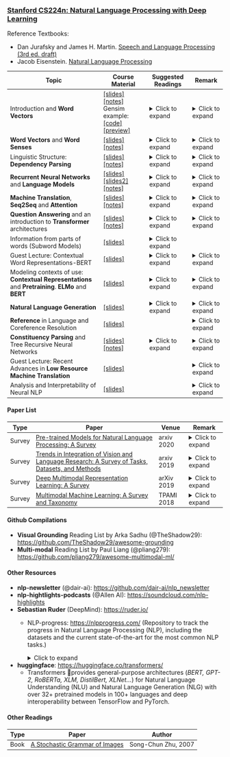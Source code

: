 ### [Stanford CS224n: Natural Language Processing with Deep Learning](http://web.stanford.edu/class/cs224n/) 
Reference Textbooks:
* Dan Jurafsky and James H. Martin. [Speech and Language Processing (3rd ed. draft)](https://web.stanford.edu/~jurafsky/slp3/)
* Jacob Eisenstein. [Natural Language Processing](https://github.com/jacobeisenstein/gt-nlp-class/blob/master/notes/eisenstein-nlp-notes.pdf)

| Topic | Course Material| Suggested Readings| Remark|
| ---------------- | ---- | ------------ | ---- |
| Introduction and **Word Vectors** | [[slides]](http://web.stanford.edu/class/cs224n/slides/cs224n-2020-lecture01-wordvecs1.pdf) [[notes]](http://web.stanford.edu/class/cs224n/readings/cs224n-2019-notes01-wordvecs1.pdf) <br> Gensim example: [[code]](http://web.stanford.edu/class/cs224n/materials/Gensim.zip) [[preview]](http://web.stanford.edu/class/cs224n/materials/Gensim%20word%20vector%20visualization.html) | <details><summary>Click to expand</summary>1. [Word2Vec Tutorial - The Skip-Gram Model](http://mccormickml.com/2016/04/19/word2vec-tutorial-the-skip-gram-model/) <br> 2. [Efficient Estimation of Word Representations in Vector Space](http://arxiv.org/pdf/1301.3781.pdf) (original word2vec paper, 2013) <br> 3. [Distributed Representations of Words and Phrases and their Compositionality](http://papers.nips.cc/paper/5021-distributed-representations-of-words-and-phrases-and-their-compositionality.pdf) (negative sampling paper, 2014) |  <details><summary>Click to expand</summary><img src="img/wordvector.png" alt="drawing">
| **Word Vectors** and **Word Senses** | [[slides]](http://web.stanford.edu/class/cs224n/slides/cs224n-2020-lecture02-wordvecs2.pdf) [[notes]](http://web.stanford.edu/class/cs224n/readings/cs224n-2019-notes02-wordvecs2.pdf) | <details><summary>Click to expand</summary>1. [GloVe: Global Vectors for Word Representation](http://nlp.stanford.edu/pubs/glove.pdf) (original GloVe paper) <br> 2. [Improving Distributional Similarity with Lessons Learned from Word Embeddings](http://www.aclweb.org/anthology/Q15-1016) <br> 3. [Evaluation methods for unsupervised word embeddings](http://www.aclweb.org/anthology/D15-1036) <br> Additional Readings: <br> 1. [A Latent Variable Model Approach to PMI-based Word Embeddings](http://aclweb.org/anthology/Q16-1028) <br> 2. [Linear Algebraic Structure of Word Senses, with Applications to Polysemy](https://transacl.org/ojs/index.php/tacl/article/viewFile/1346/320) <br> 3. [On the Dimensionality of Word Embedding](https://papers.nips.cc/paper/7368-on-the-dimensionality-of-word-embedding.pdf) <br> 4. [Natural Language Processing (Almost) from Scratch](http://www.jmlr.org/papers/volume12/collobert11a/collobert11a.pdf) |  <details><summary>Click to expand</summary><img src="img/word-sense.png" alt="drawing">
| Linguistic Structure: **Dependency Parsing** |[[slides]](http://web.stanford.edu/class/cs224n/slides/cs224n-2020-lecture05-dep-parsing.pdf) [[notes]](http://web.stanford.edu/class/cs224n/readings/cs224n-2019-notes04-dependencyparsing.pdf)| <details><summary>Click to expand</summary>1. [Incrementality in Deterministic Dependency Parsing](https://www.aclweb.org/anthology/W/W04/W04-0308.pdf) <br> 2. [A Fast and Accurate Dependency Parser using Neural Networks](https://www.emnlp2014.org/papers/pdf/EMNLP2014082.pdf) <br> 3. [Dependency Parsing](http://www.morganclaypool.com/doi/abs/10.2200/S00169ED1V01Y200901HLT002) <br> 4. [Globally Normalized Transition-Based Neural Networks](https://arxiv.org/pdf/1603.06042.pdf) <br> 5. [Universal Stanford Dependencies: A cross-linguistic typology](http://nlp.stanford.edu/~manning/papers/USD_LREC14_UD_revision.pdf) <br> 6. [Universal Dependencies website](http://universaldependencies.org/) |  <details><summary>Click to expand</summary><img src="img/dependency.png" alt="drawing">
| **Recurrent Neural Networks** and **Language Models** | [[slides]](http://web.stanford.edu/class/cs224n/slides/cs224n-2020-lecture06-rnnlm.pdf) [[slides2]](http://web.stanford.edu/class/cs224n/slides/cs224n-2020-lecture07-fancy-rnn.pdf) [[notes]](http://web.stanford.edu/class/cs224n/readings/cs224n-2019-notes05-LM_RNN.pdf) | <details><summary>Click to expand</summary>1. [N-gram Language Models](https://web.stanford.edu/~jurafsky/slp3/3.pdf) (textbook chapter) <br> 2. [The Unreasonable Effectiveness of Recurrent Neural Networks](http://karpathy.github.io/2015/05/21/rnn-effectiveness/) (blog post overview) <br> 3. [Sequence Modeling: Recurrent and Recursive Neural Nets](http://www.deeplearningbook.org/contents/rnn.html) (Sections 10.1 and 10.2) <br> 4. [On Chomsky and the Two Cultures of Statistical Learning](http://norvig.com/chomsky.html) <br> 5. [Sequence Modeling: Recurrent and Recursive Neural Nets](http://www.deeplearningbook.org/contents/rnn.html) (Sections 10.3, 10.5, 10.7-10.12) |  <details><summary>Click to expand</summary><img src="img/rnn.png" alt="drawing">
| **Machine Translation**, **Seq2Seq** and **Attention** | [[slides]](http://web.stanford.edu/class/cs224n/slides/cs224n-2020-lecture08-nmt.pdf) [[notes]](http://web.stanford.edu/class/cs224n/readings/cs224n-2019-notes06-NMT_seq2seq_attention.pdf) | <details><summary>Click to expand</summary>1. [Statistical Machine Translation slides, CS224n 2015](https://web.stanford.edu/class/archive/cs/cs224n/cs224n.1162/syllabus.shtml) (lectures 2/3/4) <br> 2. [Statistical Machine Translation](https://www.cambridge.org/core/books/statistical-machine-translation/94EADF9F680558E13BE759997553CDE5) (book by Philipp Koehn) <br> 3. [BLEU (Bilingual Evaluation Understudy)](https://www.aclweb.org/anthology/P02-1040.pdf) (original paper) <br> 4. [Sequence to Sequence Learning with Neural Networks](https://arxiv.org/pdf/1409.3215.pdf) (original seq2seq NMT paper) <br> 5. [Sequence Transduction with Recurrent Neural Networks](https://arxiv.org/pdf/1211.3711.pdf) (early seq2seq speech recognition paper) <br> 6.[Neural Machine Translation by Jointly Learning to Align and Translate](https://arxiv.org/pdf/1409.0473.pdf) (original seq2seq+attention paper)<br> 7. [Attention and Augmented Recurrent Neural Networks](https://distill.pub/2016/augmented-rnns/) (blog post overview) <br> 8. [Massive Exploration of Neural Machine Translation Architectures](https://arxiv.org/pdf/1703.03906.pdf) (practical advice for hyperparameter choices) |  <details><summary>Click to expand</summary><img src="img/attention.png" alt="drawing"> <br> <img src="img/multihead-att.png" alt="drawing">
| **Question Answering** and an introduction to **Transformer** architectures |[[slides]](http://web.stanford.edu/class/cs224n/slides/cs224n-2020-lecture10-QA.pdf) [[notes]](http://web.stanford.edu/class/cs224n/readings/cs224n-2019-notes07-QA.pdf) | <details><summary>Click to expand</summary>1. [Attention Is All You Need](https://arxiv.org/abs/1706.03762.pdf) <br> 2. [The Illustrated Transformer](https://jalammar.github.io/illustrated-transformer/) <br> 3. [Transformer](https://ai.googleblog.com/2017/08/transformer-novel-neural-network.html) (Google AI blog post) <br> 4. [Layer Normalization](https://arxiv.org/pdf/1607.06450.pdf) <br> 5. [Image Transformer](https://arxiv.org/pdf/1802.05751.pdf) <br> 5. [Music Transformer: Generating music with long-term structure](https://arxiv.org/pdf/1809.04281.pdf) |  <details><summary>Click to expand</summary><img src="img/transformer.png" alt="drawing"> <br> <img src="img/squad.png" alt="drawing">
| Information from parts of words (Subword Models) | [[slides]](http://web.stanford.edu/class/cs224n/slides/cs224n-2020-lecture12-subwords.pdf) | <details><summary>Click to expand</summary>1. [Achieving Open Vocabulary Neural Machine Translation with Hybrid Word-Character Models](https://arxiv.org/abs/1604.00788.pdf) <br> 2. [Revisiting Character-Based Neural Machine Translation with Capacity and Compression](https://arxiv.org/pdf/1808.09943.pdf) 
| Guest Lecture: Contextual Word Representations-BERT| [[slides]](http://web.stanford.edu/class/cs224n/slides/Jacob_Devlin_BERT.pdf) | <details><summary>Click to expand</summary>1. [BERT: Pre-training of Deep Bidirectional Transformers for Language Understanding](https://arxiv.org/pdf/1810.04805.pdf) |  <details><summary>Click to expand</summary><img src="img/bert-1.png" alt="drawing">
| Modeling contexts of use: **Contextual Representations** and **Pretraining**. **ELMo** and **BERT** | [[slides]](http://web.stanford.edu/class/cs224n/slides/cs224n-2020-lecture14-contextual-representations.pdf) | <details><summary>Click to expand</summary>1. [Contextual Word Representations: A Contextual Introduction](https://arxiv.org/abs/1902.06006.pdf) <br> 2. [The Illustrated BERT, ELMo, and co.](http://jalammar.github.io/illustrated-bert/) |  <details><summary>Click to expand</summary><img src="img/bert-2.png" alt="drawing"> <br> <img src="img/bert-3.png" alt="drawing">
| **Natural Language Generation** | [[slides]](http://web.stanford.edu/class/cs224n/slides/cs224n-2020-lecture15-nlg.pdf) | <details><summary>Click to expand</summary>1. [The Curious Case of Neural Text Degeneration](https://arxiv.org/abs/1904.09751.pdf) <br> 2. [Get To The Point: Summarization with Pointer-Generator Networks](https://arxiv.org/abs/1704.04368.pdf) <br> 3. [Hierarchical Neural Story Generation](https://arxiv.org/abs/1805.04833.pdf) <br> 4. [How NOT To Evaluate Your Dialogue System](https://arxiv.org/abs/1603.08023.pdf) |  <details><summary>Click to expand</summary>e.g., Machine Translation / (Abstractive) Summarization / Dialogue (chit-chat and task-based) / Creative writing: storytelling, poetry-generation / Freeform Question Answering (i.e. answer is generated, not extracted from text or knowledge base) / Image captioning, ...
| **Reference** in Language and Coreference Resolution | [[slides]](http://web.stanford.edu/class/cs224n/slides/cs224n-2019-lecture16-coref.pdf) | |  <details><summary>Click to expand</summary><img src="img/reference.png" alt="drawing">
| **Constituency Parsing** and Tree Recursive Neural Networks | [[slides]](http://web.stanford.edu/class/cs224n/slides/cs224n-2020-lecture18-TreeRNNs.pdf) [[notes]](http://web.stanford.edu/class/cs224n/readings/cs224n-2019-notes09-RecursiveNN_constituencyparsing.pdf) | <details><summary>Click to expand</summary>1. [Parsing with Compositional Vector Grammars](http://www.aclweb.org/anthology/P13-1045) <br> 2. [Constituency Parsing with a Self-Attentive Encoder](https://arxiv.org/pdf/1805.01052.pdf) |  <details><summary>Click to expand</summary>*Dependency parsing* is the process of defining the grammatical structure of a sentence by listing each word as a node and displaying links to its dependents. A *constituency parsed* tree displays the syntactic structure of a sentence using context-free grammar. <br> <img src="img/tree-parsing.png" alt="drawing">
| Guest Lecture: Recent Advances in **Low Resource Machine Translation** | [[slides]](http://web.stanford.edu/class/cs224n/slides/MarcAurelio_Ranzato_Low_Resource_MT.pdf) | |  <details><summary>Click to expand</summary><img src="img/low-resource.png" alt="drawing">
| Analysis and Interpretability of Neural NLP | [[slides]](http://web.stanford.edu/class/cs224n/slides/cs224n-2020-lecture20-interpretability.pdf) | |  <details><summary>Click to expand</summary><img src="img/interpretable.png" alt="drawing">

#### Paper List
| Type |  Paper | Venue | Remark
| ---------------- | ---- | ------------ |  --- |
| Survey | [Pre-trained Models for Natural Language Processing: A Survey](https://arxiv.org/pdf/2003.08271v2.pdf) | arxiv 2020 | <details><summary>Click to expand</summary> <img src="img/ptms.png" alt="drawing">
| Survey | [Trends in Integration of Vision and Language Research: A Survey of Tasks, Datasets, and Methods](https://arxiv.org/abs/1907.09358) | arxiv 2019 |  <details><summary>Click to expand</summary><img src="img/10tasks.png" alt="drawing" width="500"/>
| Survey | [Deep Multimodal Representation Learning: A Survey](https://ieeexplore.ieee.org/abstract/document/8715409) | arXiv 2019 |  <details><summary>Click to expand</summary><img src="img/multi-repre.png" alt="drawing" width="600"/>
| Survey | [Multimodal Machine Learning: A Survey and Taxonomy](https://arxiv.org/abs/1705.09406) | TPAMI 2018 |  <details><summary>Click to expand</summary><img src="img/5challenges.png" alt="drawing" width="600"/>

#### Github Compilations
* **Visual Grounding** Reading List by Arka Sadhu (@TheShadow29): https://github.com/TheShadow29/awesome-grounding 
* **Multi-modal** Reading List by Paul Liang (@pliang279): https://github.com/pliang279/awesome-multimodal-ml/

#### Other Resources
* **nlp-newsletter** (@dair-ai): https://github.com/dair-ai/nlp_newsletter 
* **nlp-hightlights-podcasts** (@Allen AI): https://soundcloud.com/nlp-highlights 
* **Sebastian Ruder** (DeepMind): https://ruder.io/
  * NLP-progress: https://nlpprogress.com/ (Repository to track the progress in Natural Language Processing (NLP), including the datasets and the current state-of-the-art for the most common NLP tasks.)
    <details><summary>Click to expand</summary>

    * Automatic speech recognition
    * Common sense
    * Constituency parsing
    * Coreference resolution
    * Dependency parsing
    * Dialogue
    * Domain adaptation
    * Entity linking
    * Grammatical error correction
    * Information extraction
    * Intent Detection and Slot Filling
    * Language modeling
    * Lexical normalization
    * Machine translation
    * Missing elements
    * Multi-task learning
    * Multi-modal
    * Named entity recognition
    * Natural language inference
    * Part-of-speech tagging
    * Question answering
    * Relation prediction
    * Relationship extraction
    * Semantic textual similarity
    * Semantic parsing
    * Semantic role labeling
    * Sentiment analysis
    * Shallow syntax
    * Simplification
    * Stance detection
    * Summarization
    * Taxonomy learning
    * Text classification
    * Time-stamping
    * Word sense disambiguation
* **huggingface**: https://huggingface.co/transformers/ 
  * Transformers 🤗provides general-purpose architectures (*BERT, GPT-2, RoBERTa, XLM, DistilBert, XLNet…*) for Natural Language Understanding (NLU) and Natural Language Generation (NLG) with over 32+ pretrained models in 100+ languages and deep interoperability between TensorFlow and PyTorch.

#### Other Readings
| Type |  Paper | Author 
| ---------------- | ---- |  --- |
| Book | [A Stochastic Grammar of Images](http://www.stat.ucla.edu/~sczhu/papers/Reprint_Grammar.pdf) | Song-Chun Zhu, 2007
